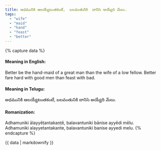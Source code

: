 ```yaml
---
title: అధమునికి ఆలయ్యేటంతకంటే,  బలవంతునికి  బానిసె అయ్యేది మేలు.
tags:
  - "wife"
  - "maid"
  - "hand"
  - "feast"
  - "better"
---
```


{% capture data %}
#### Meaning in English:
Better be the hand-maid of a great man than the wife of a low fellow.
Better fare hard with good men than feast with bad.

#### Meaning in Telugu:
అధమునికి ఆలయ్యేటంతకంటే,  బలవంతునికి  బానిసె అయ్యేది మేలు.

#### Romanization:
Adhamuniki ālayyēṭantakaṇṭē,  balavantuniki  bānise ayyēdi mēlu.
Adhamuniki alayyetantakante,  balavantuniki  banise ayyedi melu.
{% endcapture %}

{{ data | markdownify }}

